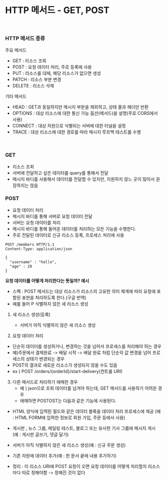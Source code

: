 # HTTP 메서드 - GET, POST

<br>

### HTTP 메서드 종류

주요 메서드
- GET : 리소스 조회
- POST : 요청 데이터 처리, 주로 등록에 사용
- PUT : 리소스를 대체, 해당 리소스가 없으면 생성
- PATCH : 리소스 부분 변경
- DELETE : 리소스 삭제

기타 메서드
- HEAD : GET과 동일하지만 메시지 부분을 제외하고, 상태 줄과 헤더만 반환
- OPTIONS : 대상 리소스에 대한 통신 가능 옵션(메서드)을 설명(주로 CORS에서 사용)
- CONNECT : 대상 자원으로 식별되는 서버에 대한 터널을 설정
- TRACE : 대상 리소스에 대한 경로를 따라 메시지 루프백 테스트를 수행

<br>

### GET
- 리소스 조회
- 서버에 전달하고 싶은 데이터를 query를 통해서 전달
- 메시지 바디를 사용해서 데이터를 전달할 수 있지만, 지원하지 않느 곳이 많아서 권장하지는 않음

### POST
- 요청 데이터 처리
- 메시지 바디를 통해 서버로 요청 데이터 전달
- 서버는 요청 데이터를 처리
- 메시지 바디를 통해 들어온 데이터를 처리하는 모든 기능을 수행한다.
- 주로 전달된 데이터로 신규 리소스 등록, 프로세스 처리에 사용

```
POST /members HTTP/1.1
Content-Type: application/json

{
  "username" : "hello",
  "age" : 20
}
```

**요청 데이터를 어떻게 처리한다는 뜻일까? 예시**

- 스펙 : POST 메서드는 대상 리소스가 리소스의 고유한 의미 체계에 따라 요청에 포함된 표현을 처리하도록 한다.(구글 번역)
- 예를 들어 P 식별하지 않은 새 리소스 생성

1. 새 리소스 생성(등록)
   - 서버가 아직 식별하지 않은 새 리소스 생성

2. 요청 데이터 처리
  - 단순히 데이터를 생성하거나, 변경하는 것을 넘어서 프로세스를 처리해야 하는 경우
  - 예)주문에서 결제완료 -> 배달 시작 -> 배달 완료 처럼 단순히 값 변경을 넘어 프로세스의 상태가 변경되는 경우
  - POST의 결과로 새로운 리소스가 생성되지 않을 수도 있음
  - ex ) POST /orders/{orderId}/start-delivery(컨트롤 URI)

3. 다른 메서드로 처리하기 애매한 경우
   - 예 ) json으로 조회 데이터를 넘겨야 하는데, GET 메서드를 사용하기 어려운 경우
   - 애매하면 POSTOST는 다음과 같은 기능에 사용된다.
  - HTML 양식에 입력된 필드와 같은 데이터 블록을 데이터 처리 프로세스에 제공 (예 : HTML FORM에 입력한 정보로 회원 가입, 주문 등에서 사용)
  - 게시판 , 뉴스 그룹, 메일링 테스트, 블로그 또는 유사한 기사 그룹에 메시지 게시 (예 : 게시판 글쓰기, 댓글 달기)
  - 서버가 아직 식별하지 않은 새 리소스 생성(예 : 신규 주문 생성)
  - 기존 자원에 데이터 추가(예 : 한 문서 끝에 내용 추가하기)

- 정리 : 이 리소스 URI에 POST 요청이 오면 요청 데이터를 어떻게 처리할지 리소스마다 따로 정해야함 -> 정해진 것이 없다


<br>